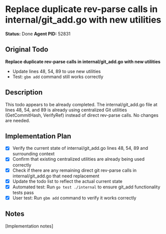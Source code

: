 # Replace duplicate rev-parse calls in internal/git_add.go with new utilities
**Status:** Done
**Agent PID:** 52831

## Original Todo
**Replace duplicate rev-parse calls in internal/git_add.go with new utilities**
- Update lines 48, 54, 89 to use new utilities
- Test: `gbm add` command still works correctly

## Description
This todo appears to be already completed. The internal/git_add.go file at lines 48, 54, and 89 is already using centralized Git utilities (GetCommitHash, VerifyRef) instead of direct rev-parse calls. No changes are needed.

## Implementation Plan
- [x] Verify the current state of internal/git_add.go lines 48, 54, 89 and surrounding context
- [x] Confirm that existing centralized utilities are already being used correctly
- [x] Check if there are any remaining direct git rev-parse calls in internal/git_add.go that need replacement
- [x] Update the todo list to reflect the actual current state
- [x] Automated test: Run `go test ./internal` to ensure git_add functionality tests pass
- [x] User test: Run `gbm add` command to verify it works correctly

## Notes
[Implementation notes]